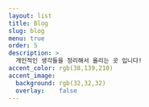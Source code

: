 ```yaml
---
layout: list
title: Blog
slug: blog
menu: true
order: 5
description: >
  개인적인 생각들을 정리해서 올리는 곳 입니다!
accent_color: rgb(38,139,210)
accent_image:
  background: rgb(32,32,32)
  overlay:    false
---
```

